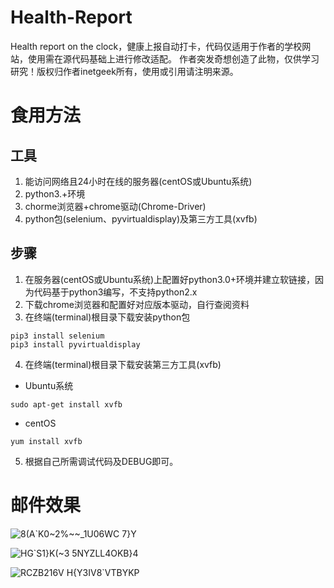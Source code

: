 # Health-Report
Health report on the clock，健康上报自动打卡，代码仅适用于作者的学校网站，使用需在源代码基础上进行修改适配。
作者突发奇想创造了此物，仅供学习研究！版权归作者inetgeek所有，使用或引用请注明来源。
# 食用方法
## 工具
1. 能访问网络且24小时在线的服务器(centOS或Ubuntu系统)
2. python3.+环境
3. chorme浏览器+chrome驱动(Chrome-Driver)
4. python包(selenium、pyvirtualdisplay)及第三方工具(xvfb)
## 步骤
1. 在服务器(centOS或Ubuntu系统)上配置好python3.0+环境并建立软链接，因为代码基于python3编写，不支持python2.x
2. 下载chrome浏览器和配置好对应版本驱动，自行查阅资料
3. 在终端(terminal)根目录下载安装python包
```shell
pip3 install selenium
pip3 install pyvirtualdisplay
```
4. 在终端(terminal)根目录下载安装第三方工具(xvfb)
- Ubuntu系统
```shell
sudo apt-get install xvfb
```
- centOS
```shell
yum install xvfb
```
5. 根据自己所需调试代码及DEBUG即可。
# 邮件效果

![8(A`K0~2%~~_1U06WC 7}Y](https://user-images.githubusercontent.com/42563262/131002196-838b27c2-b068-4bc1-90bb-6628e34588ee.png)

![HG`S1}K(~3 5NYZLL4OKB}4](https://user-images.githubusercontent.com/42563262/130967581-f82889c1-5705-4206-963e-185252ca9c82.png)

![RCZB216V H{Y3IV8`VTBYKP](https://user-images.githubusercontent.com/42563262/131030613-87bd366d-7fdd-493f-90fb-3917fe4f5792.png)
